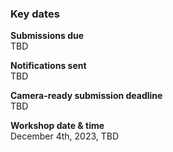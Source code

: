 ### Key dates

**Submissions due**<br>
TBD


**Notifications sent**<br>
TBD

**Camera-ready submission deadline**<br>
TBD

**Workshop date & time**<br>
December 4th, 2023, TBD
